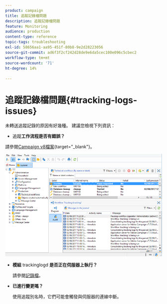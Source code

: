 ```yaml
---
product: campaign
title: 追蹤記錄檔問題
description: 追蹤記錄檔問題
feature: Monitoring
audience: production
content-type: reference
topic-tags: troubleshooting
exl-id: 58656aa1-aa95-451f-80b8-9e2d28223056
source-git-commit: ad6f3f2cf242d28de9e6da5cec100e096c5cbec2
workflow-type: tm+mt
source-wordcount: '71'
ht-degree: 14%

---
```


# 追蹤記錄檔問題{#tracking-logs-issues}



未轉送追蹤記錄的原因有好幾種。 建議您檢視下列資訊：

* **&#x200B;**&#x200B;追蹤&#x200B;**工作流程是否有錯誤？**

請參閱[Campaign v8檔案](https://experienceleague.adobe.com/docs/campaign/automation/workflows/monitoring-workflows/monitor-technical-workflows.html?lang=zh-Hant){target="_blank"}。

![](assets/tracking_scheduled_task.png)

* **模組** trackinglogd **是否正在伺服器上執行？**

  請參閱[記錄檔](../../production/using/log-files.md)。

* **已進行變更嗎？**

  使用追蹤別名時，它們可能會觸發與伺服器的連線中斷。
